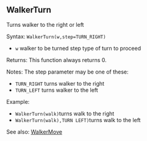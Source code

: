 ## WalkerTurn

Turns walker to the right or left

Syntax: `WalkerTurn(w,step=TURN_RIGHT)`

* `w` walker to be turned step type of turn to proceed

Returns: This function always returns 0.

Notes: The step parameter may be one of these:

* `TURN_RIGHT` turns walker to the right
* `TURN_LEFT` turns walker to the left

Example:

* `WalkerTurn(walk)`turns walk to the right
* `WalkerTurn(walk),TURN LEFT)`turns walk to the left

See also: [WalkerMove](/api-native-functions/walkermove.md)

